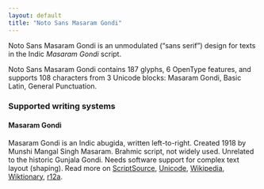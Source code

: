```yaml
---
layout: default
title: "Noto Sans Masaram Gondi"
---
```

Noto Sans Masaram Gondi is an unmodulated (“sans serif”) design for texts in the Indic _Masaram Gondi_ script. 

Noto Sans Masaram Gondi contains 187 glyphs, 6 OpenType features, and supports 108 characters from 3 Unicode blocks: Masaram Gondi, Basic Latin, General Punctuation.


### Supported writing systems


#### Masaram Gondi

Masaram Gondi is an Indic abugida, written left-to-right. Created 1918 by Munshi Mangal Singh Masaram. Brahmic script, not widely used. Unrelated to the historic Gunjala Gondi. Needs software support for complex text layout (shaping). Read more on [ScriptSource](https://scriptsource.org/scr/Gonm), [Unicode](https://www.unicode.org/versions/Unicode13.0.0/ch13.pdf#G33278), [Wikipedia](https://en.wikipedia.org/wiki/ISO_15924:Gonm), [Wiktionary](https://en.wiktionary.org/wiki/Category:Masaram_Gondi_script), [r12a](https://r12a.github.io/scripts/links?iso=Gonm).

